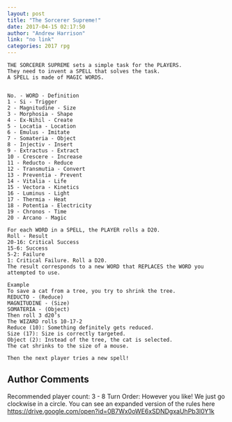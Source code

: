 ```yaml
---
layout: post
title: "The Sorcerer Supreme!"
date: 2017-04-15 02:17:50
author: "Andrew Harrison"
link: "no link"
categories: 2017 rpg
---
```

```
THE SORCERER SUPREME sets a simple task for the PLAYERS.
They need to invent a SPELL that solves the task.
A SPELL is made of MAGIC WORDS.


No. - WORD - Definition
1 - Si - Trigger
2 - Magnitudine - Size
3 - Morphosia - Shape
4 - Ex-Nihil - Create
5 - Locatia - Location
6 - Emulus - Imitate
7 - Somateria - Object
8 - Injectiv - Insert
9 - Extractus - Extract
10 - Crescere - Increase
11 - Reducto - Reduce
12 - Transmutia - Convert
13 - Preventia - Prevent
14 - Vitalia - Life
15 - Vectora - Kinetics
16 - Luminus - Light
17 - Thermia - Heat
18 - Potentia - Electricity
19 - Chronos - Time
20 - Arcano - Magic

For each WORD in a SPELL, the PLAYER rolls a D20.
Roll - Result
20-16: Critical Success
15-6: Success
5-2: Failure
1: Critical Failure. Roll a D20.
The result corresponds to a new WORD that REPLACES the WORD you attempted to use.

Example
To save a cat from a tree, you try to shrink the tree.
REDUCTO - (Reduce)
MAGNITUDINE - (Size)
SOMATERIA - (Object)
Then roll 3 d20’s
The WIZARD rolls 10-17-2
Reduce (10): Something definitely gets reduced.
Size (17): Size is correctly targeted.
Object (2): Instead of the tree, the cat is selected.
The cat shrinks to the size of a mouse.

Then the next player tries a new spell!

```
## Author Comments 

Recommended player count: 3 - 8
Turn Order: However you like! We just go clockwise in a circle.
You can see an expanded version of the rules here https://drive.google.com/open?id=0B7Wx0oWE6xSDNDgxaUhPb3l0Y1k
